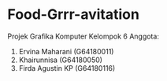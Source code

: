 # Food-Grrr-avitation

Projek Grafika Komputer Kelompok 6
Anggota:
1. Ervina Maharani (G64180011)
2. Khairunnisa (G64180050)
3. Firda Agustin KP (G64180116)
